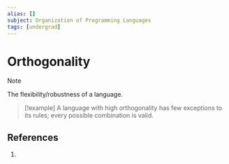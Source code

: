 ```yaml
---
alias: []
subject: Organization of Programming Languages
tags: [undergrad]
---
```

# Orthogonality

>[!note]
> The flexibility/robustness of a language.

> [!example] 
> A language with high orthogonality has few exceptions to its rules; every possible combination is valid.

## References
1. 